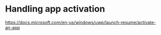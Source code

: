 # Handling app activation

https://docs.microsoft.com/en-us/windows/uwp/launch-resume/activate-an-app
